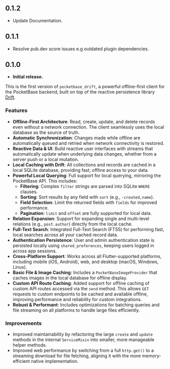 ## 0.1.2

* Update Documentation.

## 0.1.1

* Resolve pub.dev score issues e.g outdated plugin dependencies.

## 0.1.0

*   **Initial release.**

This is the first version of `pocketbase_drift`, a powerful offline-first client for the PocketBase backend, built on top of the reactive persistence library [Drift](https://drift.simonbinder.eu).

### Features

*   **Offline-First Architecture**: Read, create, update, and delete records even without a network connection. The client seamlessly uses the local database as the source of truth.
*   **Automatic Synchronization**: Changes made while offline are automatically queued and retried when network connectivity is restored.
*   **Reactive Data & UI**: Build reactive user interfaces with streams that automatically update when underlying data changes, whether from a server push or a local mutation.
*   **Local Caching with Drift**: All collections and records are cached in a local SQLite database, providing fast, offline access to your data.
*   **Powerful Local Querying**: Full support for local querying, mirroring the PocketBase API. This includes:
    *   **Filtering**: Complex `filter` strings are parsed into SQLite `WHERE` clauses.
    *   **Sorting**: Sort results by any field with `sort` (e.g., `-created,name`).
    *   **Field Selection**: Limit the returned fields with `fields` for improved performance.
    *   **Pagination**: `limit` and `offset` are fully supported for local data.
*   **Relation Expansion**: Support for expanding single and multi-level relations (e.g., `post.author`) directly from the local cache.
*   **Full-Text Search**: Integrated Full-Text Search (FTS5) for performing fast, local searches across all your cached record data.
*   **Authentication Persistence**: User and admin authentication state is persisted locally using `shared_preferences`, keeping users logged in across app sessions.
*   **Cross-Platform Support**: Works across all Flutter-supported platforms, including mobile (iOS, Android), web, and desktop (macOS, Windows, Linux).
*   **Basic File & Image Caching**: Includes a `PocketBaseImageProvider` that caches images in the local database for offline display.
*   **Custom API Route Caching**: Added support for offline caching of custom API routes accessed via the `send` method. This allows `GET` requests to custom endpoints to be cached and available offline, improving performance and reliability for custom integrations.
*   **Robust & Performant**: Includes optimizations for batching queries and file streaming on all platforms to handle large files efficiently.

### Improvements

*   Improved maintainability by refactoring the large `create` and `update` methods in the internal `ServiceMixin` into smaller, more manageable helper methods.
*   Improved web performance by switching from a full `http.get()` to a streaming download for file fetching, aligning it with the more memory-efficient native implementation.